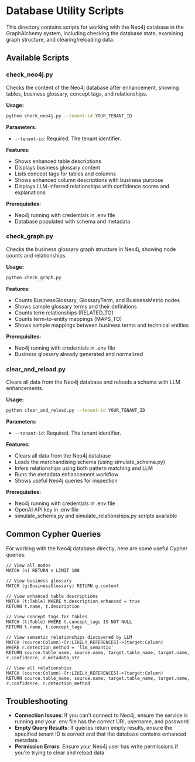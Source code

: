# Database Utility Scripts

This directory contains scripts for working with the Neo4j database in the GraphAlchemy system, including checking the database state, examining graph structure, and clearing/reloading data.

## Available Scripts

### check_neo4j.py
Checks the content of the Neo4j database after enhancement, showing tables, business glossary, concept tags, and relationships.

**Usage:**
```bash
python check_neo4j.py --tenant-id YOUR_TENANT_ID
```

**Parameters:**
- `--tenant-id`: Required. The tenant identifier.

**Features:**
- Shows enhanced table descriptions
- Displays business glossary content
- Lists concept tags for tables and columns
- Shows enhanced column descriptions with business purpose
- Displays LLM-inferred relationships with confidence scores and explanations

**Prerequisites:**
- Neo4j running with credentials in .env file
- Database populated with schema and metadata

### check_graph.py
Checks the business glossary graph structure in Neo4j, showing node counts and relationships.

**Usage:**
```bash
python check_graph.py
```

**Features:**
- Counts BusinessGlossary, GlossaryTerm, and BusinessMetric nodes
- Shows sample glossary terms and their definitions
- Counts term relationships (RELATED_TO)
- Counts term-to-entity mappings (MAPS_TO)
- Shows sample mappings between business terms and technical entities

**Prerequisites:**
- Neo4j running with credentials in .env file
- Business glossary already generated and normalized

### clear_and_reload.py
Clears all data from the Neo4j database and reloads a schema with LLM enhancements.

**Usage:**
```bash
python clear_and_reload.py --tenant-id YOUR_TENANT_ID
```

**Parameters:**
- `--tenant-id`: Required. The tenant identifier.

**Features:**
- Clears all data from the Neo4j database
- Loads the merchandising schema (using simulate_schema.py)
- Infers relationships using both pattern matching and LLM
- Runs the metadata enhancement workflow
- Shows useful Neo4j queries for inspection

**Prerequisites:**
- Neo4j running with credentials in .env file
- OpenAI API key in .env file
- simulate_schema.py and simulate_relationships.py scripts available

## Common Cypher Queries

For working with the Neo4j database directly, here are some useful Cypher queries:

```cypher
// View all nodes
MATCH (n) RETURN n LIMIT 100

// View business glossary
MATCH (g:BusinessGlossary) RETURN g.content

// View enhanced table descriptions
MATCH (t:Table) WHERE t.description_enhanced = true 
RETURN t.name, t.description

// View concept tags for tables
MATCH (t:Table) WHERE t.concept_tags IS NOT NULL 
RETURN t.name, t.concept_tags

// View semantic relationships discovered by LLM
MATCH (source:Column)-[r:LIKELY_REFERENCES]->(target:Column) 
WHERE r.detection_method = 'llm_semantic'
RETURN source.table_name, source.name, target.table_name, target.name, r.confidence, r.metadata_str

// View all relationships
MATCH (source:Column)-[r:LIKELY_REFERENCES]->(target:Column)
RETURN source.table_name, source.name, target.table_name, target.name, r.confidence, r.detection_method
```

## Troubleshooting

- **Connection Issues**: If you can't connect to Neo4j, ensure the service is running and your .env file has the correct URI, username, and password
- **Empty Query Results**: If queries return empty results, ensure the specified tenant ID is correct and that the database contains enhanced metadata
- **Permission Errors**: Ensure your Neo4j user has write permissions if you're trying to clear and reload data